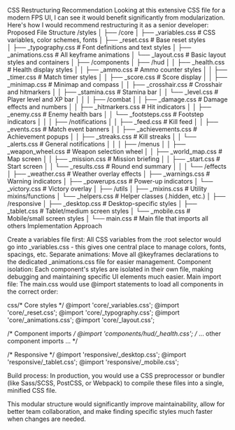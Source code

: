 CSS Restructuring Recommendation
Looking at this extensive CSS file for a modern FPS UI, I can see it would benefit significantly from modularization. Here's how I would recommend restructuring it as a senior developer:
Proposed File Structure
/styles
│
├── /core
│   ├── _variables.css       # CSS variables, color schemes, fonts
│   ├── _reset.css           # Base reset styles  
│   ├── _typography.css      # Font definitions and text styles
│   ├── _animations.css      # All keyframe animations
│   └── _layout.css          # Basic layout styles and containers
│
├── /components
│   ├── /hud
│   │   ├── _health.css      # Health display styles
│   │   ├── _ammo.css        # Ammo counter styles
│   │   ├── _timer.css       # Match timer styles
│   │   ├── _score.css       # Score display
│   │   ├── _minimap.css     # Minimap and compass
│   │   ├── _crosshair.css   # Crosshair and hitmarkers
│   │   ├── _stamina.css     # Stamina bar
│   │   └── _level.css       # Player level and XP bar
│   │
│   ├── /combat
│   │   ├── _damage.css      # Damage effects and numbers
│   │   ├── _hitmarkers.css  # Hit indicators
│   │   ├── _enemy.css       # Enemy health bars
│   │   └── _footsteps.css   # Footstep indicators
│   │
│   ├── /notifications
│   │   ├── _feed.css        # Kill feed
│   │   ├── _events.css      # Match event banners
│   │   ├── _achievements.css # Achievement popups
│   │   ├── _streaks.css     # Kill streaks
│   │   └── _alerts.css      # General notifications
│   │
│   ├── /menus
│   │   ├── _weapon_wheel.css # Weapon selection wheel
│   │   ├── _world_map.css    # Map screen
│   │   ├── _mission.css      # Mission briefing
│   │   ├── _start.css        # Start screen
│   │   └── _results.css      # Round end summary
│   │
│   └── /effects
│       ├── _weather.css      # Weather overlay effects
│       ├── _warnings.css     # Warning indicators
│       ├── _powerups.css     # Power-up indicators
│       └── _victory.css      # Victory overlay
│
├── /utils
│   ├── _mixins.css          # Utility mixins/functions
│   └── _helpers.css         # Helper classes (.hidden, etc.)
│
├── /responsive
│   ├── _desktop.css         # Desktop-specific styles
│   ├── _tablet.css          # Tablet/medium screen styles
│   └── _mobile.css          # Mobile/small screen styles
│
└── main.css                 # Main file that imports all others
Implementation Approach

Create a variables file first: All CSS variables from the :root selector would go into _variables.css - this gives one central place to manage colors, fonts, spacings, etc.
Separate animations: Move all @keyframes declarations to the dedicated _animations.css file for easier management.
Component isolation: Each component's styles are isolated in their own file, making debugging and maintaining specific UI elements much easier.
Main import file: The main.css would use @import statements to load all components in the correct order:

css/* Core styles */
@import 'core/_variables.css';
@import 'core/_reset.css';
@import 'core/_typography.css';
@import 'core/_animations.css';
@import 'core/_layout.css';

/* Component imports */
@import 'components/hud/_health.css';
/* ... other component imports ... */

/* Responsive */
@import 'responsive/_desktop.css';
@import 'responsive/_tablet.css';
@import 'responsive/_mobile.css';

Build process: In production, you would use a CSS preprocessor or bundler (like Sass/SCSS, PostCSS, or Webpack) to compile these files into a single, minified CSS file.

This modular structure would significantly improve maintainability, allow for better team collaboration, and make finding specific styles much faster when changes are needed.